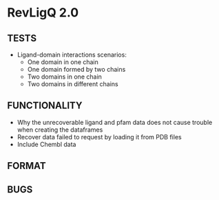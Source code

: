 # RevLigQ 2.0

## TESTS

* Ligand-domain interactions scenarios:
  * One domain in one chain
  * One domain formed by two chains
  * Two domains in one chain
  * Two domains in different chains

## FUNCTIONALITY

* Why the unrecoverable ligand and pfam data does not cause trouble when creating the dataframes
* Recover data failed to request by loading it from PDB files
* Include Chembl data

## FORMAT

## BUGS
